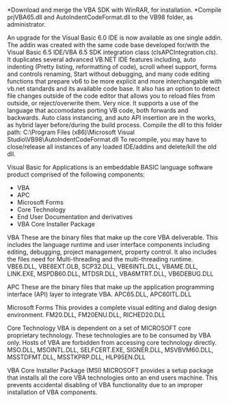 *Download and merge the VBA SDK with WinRAR, for installation.
*Compile prjVBA65.dll and AutoIndentCodeFormat.dll to the VB98 folder, as administrator.

An upgrade for the Visual Basic 6.0 IDE is now available as one single addin.  The addin was created with the same code base developed for/with the Visual Basic 6.5 IDE/VBA 6.5 SDK integration class (clsAPCIntegration.cls).  It duplicates several advanced VB.NET IDE features including, auto indenting (Pretty listing, reformatting of code), scroll wheel support, forms and controls renaming, Start without debugging, and many code editing functions that prepare vb6 to be more explicit and more interchangable with vb.net standards and its available code base.  It also has an option to detect file changes outside of the code editor that allows you to reload files from outside, or reject/overwrite them.  Very nice.  It supports a use of the language that accomodates porting VB code, both forwards and backwards.  Auto class instancing, and auto API insertion are in the works, as hybrid layer before/during the build process.  Compile the dll to this folder path: C:\Program Files (x86)\Microsoft Visual Studio\VB98\AutoIndentCodeFormat.dll To recompile, you may have to close/release all instances of any loaded IDE/addins and delete/kill the old dll.

 Visual Basic for Applications is an embeddable BASIC language software product comprised of the following components:
 * VBA
 * APC
 * Microsoft Forms
 * Core Technology   
 * End User Documentation and derivatives
 * VBA Core Installer Package

VBA 
These are the binary files that make up the core VBA deliverable.  This includes the language runtime and user interface components including editing, debugging, project management, property control. It also includes the files need for Multi-threading and the multi-threading runtime. 
VBE6.DLL, VBE6EXT.OLB, SCP32.DLL, VBE6INTL.DLL, VBAME.DLL, LINK.EXE, MSPDB60.DLL, MTDSR.DLL, VBA6MTRT.DLL, VB6DEBUG.DLL 
  
APC 
These are the binary files that make up the application programming interface (API) layer to integrate VBA.
APC65.DLL, APC60ITL.DLL 

Microsoft Forms
This provides a complete visual editing and dialog design environment. 
FM20.DLL, FM20ENU.DLL, RICHED20.DLL

Core Technology
VBA is dependent on a set of MICROSOFT core proprietary technology.  These technologies are to be consumed by VBA only.  Hosts of VBA are forbidden from accessing core technology directly. 
MSO.DLL, MSOINTL.DLL, SELFCERT.EXE, SIGNER.DLL, MSVBVM60.DLL, MSSTDFMT.DLL, MSSTKPRP.DLL, HLP95EN.DLL    

VBA Core Installer Package (MSI)
MICROSOFT provides a setup package that installs all the core VBA technologies onto an end users machine.  This prevents accidental disabling of VBA functionality due to an improper installation of VBA components. 

